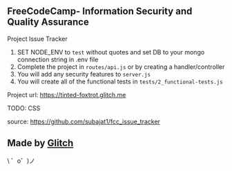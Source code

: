 **FreeCodeCamp**- Information Security and Quality Assurance
------------------

Project Issue Tracker

1) SET NODE_ENV to `test` without quotes and set DB to your mongo connection string in .env file
2) Complete the project in `routes/api.js` or by creating a handler/controller
3) You will add any security features to `server.js`
4) You will create all of the functional tests in `tests/2_functional-tests.js`

Project url: https://tinted-foxtrot.glitch.me

TODO: CSS

source: https://github.com/subajat1/fcc_issue_tracker

Made by [Glitch](https://glitch.com/)
-------------------

\ ゜o゜)ノ
